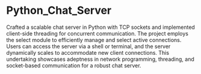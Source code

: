 # Python_Chat_Server
 Crafted a scalable chat server in Python with TCP sockets and implemented client-side threading for concurrent communication. The project employs the select module to efficiently manage and select active connections. Users can access the server via a shell or terminal, and the server dynamically scales to accommodate new client connections. This undertaking showcases adeptness in network programming, threading, and socket-based communication for a robust chat server.

